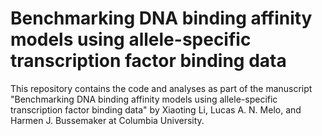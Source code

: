 # Benchmarking DNA binding affinity models using allele-specific transcription factor binding data
This repository contains the code and analyses as part of the manuscript
"Benchmarking DNA binding affinity models using allele-specific transcription factor binding data"
by Xiaoting Li, Lucas A. N. Melo, and Harmen J. Bussemaker at Columbia University.
